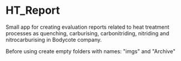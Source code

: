 # HT_Report
Small app for creating evaluation reports related to heat treatment processes as quenching, carburising, carbonitriding, nitriding and nitrocarburising in Bodycote company.

Before using create empty folders with names: "imgs" and "Archive"
